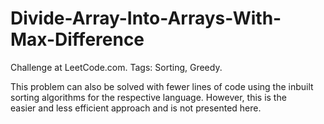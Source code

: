 # Divide-Array-Into-Arrays-With-Max-Difference
Challenge at LeetCode.com. Tags: Sorting, Greedy.

This problem can also be solved with fewer lines of code using the inbuilt sorting algorithms for the respective language. However, this is the easier and less efficient approach and is not presented here.
